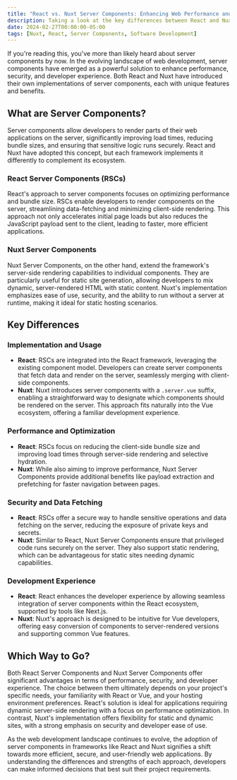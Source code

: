 ```yaml
---
title: "React vs. Nuxt Server Components: Enhancing Web Performance and Security"
description: Taking a look at the key differences between React and Nuxt Server Components to boost web performance and security. A comprehensive guide for developers looking to make informed decisions in selecting the right server components for their next project.
date: 2024-02-27T00:00:00-05:00
tags: [Nuxt, React, Server Components, Software Development]
---
```


If you're reading this, you've more than likely heard about server components by now. In the evolving landscape of web development, server components have emerged as a powerful solution to enhance performance, security, and developer experience. Both React and Nuxt have introduced their own implementations of server components, each with unique features and benefits.

## What are Server Components?
Server components allow developers to render parts of their web applications on the server, significantly improving load times, reducing bundle sizes, and ensuring that sensitive logic runs securely. React and Nuxt have adopted this concept, but each framework implements it differently to complement its ecosystem.

### React Server Components (RSCs)
React's approach to server components focuses on optimizing performance and bundle size. RSCs enable developers to render components on the server, streamlining data-fetching and minimizing client-side rendering. This approach not only accelerates initial page loads but also reduces the JavaScript payload sent to the client, leading to faster, more efficient applications.

### Nuxt Server Components
Nuxt Server Components, on the other hand, extend the framework's server-side rendering capabilities to individual components. They are particularly useful for static site generation, allowing developers to mix dynamic, server-rendered HTML with static content. Nuxt's implementation emphasizes ease of use, security, and the ability to run without a server at runtime, making it ideal for static hosting scenarios.

## Key Differences
### Implementation and Usage
* **React**: RSCs are integrated into the React framework, leveraging the existing component model. Developers can create server components that fetch data and render on the server, seamlessly merging with client-side components.
* **Nuxt**: Nuxt introduces server components with a `.server.vue` suffix, enabling a straightforward way to designate which components should be rendered on the server. This approach fits naturally into the Vue ecosystem, offering a familiar development experience.

### Performance and Optimization
* **React**: RSCs focus on reducing the client-side bundle size and improving load times through server-side rendering and selective hydration.
* **Nuxt**: While also aiming to improve performance, Nuxt Server Components provide additional benefits like payload extraction and prefetching for faster navigation between pages.

### Security and Data Fetching
* **React**: RSCs offer a secure way to handle sensitive operations and data fetching on the server, reducing the exposure of private keys and secrets.
* **Nuxt**: Similar to React, Nuxt Server Components ensure that privileged code runs securely on the server. They also support static rendering, which can be advantageous for static sites needing dynamic capabilities.

### Development Experience
* **React**: React enhances the developer experience by allowing seamless integration of server components within the React ecosystem, supported by tools like Next.js.
* **Nuxt**: Nuxt's approach is designed to be intuitive for Vue developers, offering easy conversion of components to server-rendered versions and supporting common Vue features.

## Which Way to Go?
Both React Server Components and Nuxt Server Components offer significant advantages in terms of performance, security, and developer experience. The choice between them ultimately depends on your project's specific needs, your familiarity with React or Vue, and your hosting environment preferences. React's solution is ideal for applications requiring dynamic server-side rendering with a focus on performance optimization. In contrast, Nuxt's implementation offers flexibility for static and dynamic sites, with a strong emphasis on security and developer ease of use.

As the web development landscape continues to evolve, the adoption of server components in frameworks like React and Nuxt signifies a shift towards more efficient, secure, and user-friendly web applications. By understanding the differences and strengths of each approach, developers can make informed decisions that best suit their project requirements.
